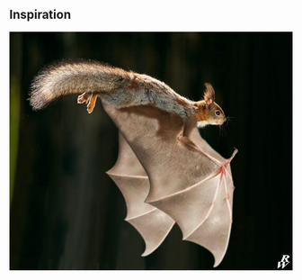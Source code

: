 Inspiration
------------------------
<p align="center">
  <img src="https://github.com/agileseph/automated-testing-concepts/raw/master/nutshell/flying_squirrel.jpg" alt="Inspiration"/>
</p>